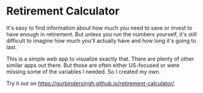 # Retirement Calculator

It's easy to find information about how much you need to save or invest to have enough in retirement. But unless you run the numbers yourself, it's still difficult to imagine how much you'll actually have and how long it's going to last.

This is a simple web app to visualize exactly that. There are plenty of other similar apps out there. But those are often either US-focused or were missing some of the variables I needed. So I created my own.

Try it out on https://gurbindersingh.github.io/retirement-calculator/.
